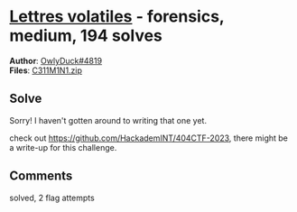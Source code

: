 [Lettres volatiles](challenge_files/README.md) - forensics, medium, 194 solves
===

**Author**: [OwlyDuck#4819](https://github.com/OwlyDuck)    
**Files**: [C311M1N1.zip](https://www.narthorn.com/ctf/404CTF-2023/challenge_files/Analyse%20forensique/Lettres%20volatiles/C311M1N1.zip)

## Solve

Sorry! I haven't gotten around to writing that one yet.

check out https://github.com/HackademINT/404CTF-2023, there might be a write-up for this challenge.

## Comments

solved, 2 flag attempts